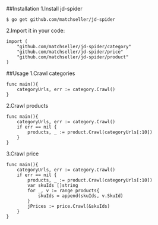##Installation
1.Install jd-spider
```
$ go get github.com/matchseller/jd-spider
```
2.Import it in your code:
```
import (
	"github.com/matchseller/jd-spider/category"
	"github.com/matchseller/jd-spider/price"
	"github.com/matchseller/jd-spider/product"
)
```
##Usage
1.Crawl categories
```
func main(){
    categoryUrls, err := category.Crawl()
}
```
2.Crawl products
```
func main(){
    categoryUrls, err := category.Crawl()
    if err == nil {
        products, _ := product.Crawl(categoryUrls[:10])
    }
}
```
3.Crawl price
```
func main(){
    categoryUrls, err := category.Crawl()
    if err == nil {
        products, _ := product.Crawl(categoryUrls[:10])
        var skuIds []string
        for _, v := range products{
            skuIds = append(skuIds, v.SkuId)
        }
        jPrices := price.Crawl(&skuIds)
    }
}
```